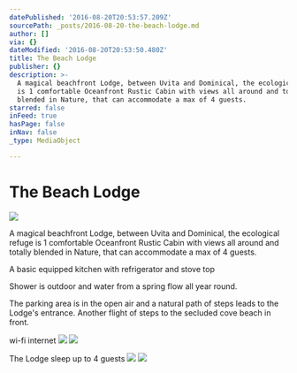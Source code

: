 ```yaml
---
datePublished: '2016-08-20T20:53:57.209Z'
sourcePath: _posts/2016-08-20-the-beach-lodge.md
author: []
via: {}
dateModified: '2016-08-20T20:53:50.480Z'
title: The Beach Lodge
publisher: {}
description: >-
  A magical beachfront Lodge, between Uvita and Dominical, the ecological refuge
  is 1 comfortable Oceanfront Rustic Cabin with views all around and totally
  blended in Nature, that can accommodate a max of 4 guests.
starred: false
inFeed: true
hasPage: false
inNav: false
_type: MediaObject

---
```

# The Beach Lodge
![](https://the-grid-user-content.s3-us-west-2.amazonaws.com/2ebd312f-0167-43dd-907c-26b481d0b8f4.jpg)

A magical beachfront Lodge, between Uvita and Dominical, the ecological refuge is 1 comfortable Oceanfront Rustic Cabin with views all around and totally blended in Nature, that can accommodate a max of 4 guests.

A basic equipped kitchen with refrigerator and stove top

Shower is outdoor and water from a spring flow all year round.

The parking area is in the open air and a natural path of steps leads to the Lodge's entrance. Another flight of steps to the secluded cove beach in front.

wi-fi internet
![](https://the-grid-user-content.s3-us-west-2.amazonaws.com/34dd5bbb-fb14-416a-a1a1-5b7e27d8905c.jpg)
![](https://the-grid-user-content.s3-us-west-2.amazonaws.com/73f089d7-fd5f-43d9-8d54-687c692d3771.jpg)

The Lodge sleep up to 4 guests
![](https://the-grid-user-content.s3-us-west-2.amazonaws.com/a2b01fe3-e21c-4b37-96f5-66059ad0b617.jpg)
![](https://the-grid-user-content.s3-us-west-2.amazonaws.com/f35c0ff8-06c4-4b90-847d-79d192339a36.jpg)